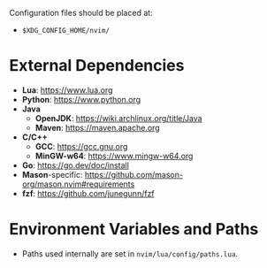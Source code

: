 Configuration files should be placed at:
- `$XDG_CONFIG_HOME/nvim/`


# External Dependencies
- **Lua**: https://www.lua.org
- **Python**: https://www.python.org
- **Java**
  - **OpenJDK**: https://wiki.archlinux.org/title/Java
  - **Maven**: https://maven.apache.org
- **C/C++**
  - **GCC**: https://gcc.gnu.org
  - **MinGW-w64**: https://www.mingw-w64.org
- **Go**: https://go.dev/doc/install
- **Mason**-specific: https://github.com/mason-org/mason.nvim#requirements
- **fzf**: https://github.com/junegunn/fzf


# Environment Variables and Paths
- Paths used internally are set in `nvim/lua/config/paths.lua`.
